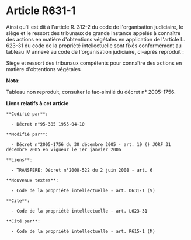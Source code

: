 # Article R631-1

Ainsi qu'il est dit à l'article R. 312-2 du code de l'organisation judiciaire, le siège et le ressort des tribunaux de grande
instance appelés à connaître des actions en matière d'obtentions végétales en application de l'article L. 623-31 du code de
la propriété intellectuelle sont fixés conformément au tableau IV annexé au code de l'organisation judiciaire, ci-après
reproduit : 

Siège et ressort des tribunaux compétents pour connaître des actions en matière d'obtentions végétales

**Nota:**

Tableau non reproduit, consulter le fac-similé du décret n° 2005-1756.

**Liens relatifs à cet article**

	**Codifié par**:

	  - Décret n°95-385 1955-04-10

	**Modifié par**:

	  - Décret n°2005-1756 du 30 décembre 2005 - art. 19 () JORF 31 décembre 2005 en vigueur le 1er janvier 2006

	**Liens**:

	  - TRANSFERE: Décret n°2008-522 du 2 juin 2008 - art. 6

	**Nouveaux textes**:

	  - Code de la propriété intellectuelle - art. D631-1 (V)

	**Cite**:

	  - Code de la propriété intellectuelle - art. L623-31

	**Cité par**:

	  - Code de la propriété intellectuelle - art. R615-1 (M)
